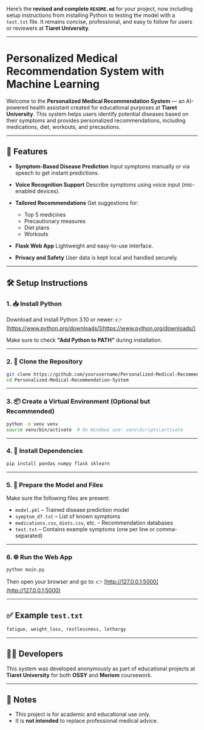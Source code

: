 Here’s the **revised and complete `README.md`** for your project, now including setup instructions from installing Python to testing the model with a `test.txt` file. It remains concise, professional, and easy to follow for users or reviewers at **Tiaret University**.

---

# Personalized Medical Recommendation System with Machine Learning

Welcome to the **Personalized Medical Recommendation System** — an AI-powered health assistant created for educational purposes at **Tiaret University**. This system helps users identify potential diseases based on their symptoms and provides personalized recommendations, including medications, diet, workouts, and precautions.

---

## 🚀 Features

* **Symptom-Based Disease Prediction**
  Input symptoms manually or via speech to get instant predictions.

* **Voice Recognition Support**
  Describe symptoms using voice input (mic-enabled devices).

* **Tailored Recommendations**
  Get suggestions for:

  * Top 5 medicines
  * Precautionary measures
  * Diet plans
  * Workouts

* **Flask Web App**
  Lightweight and easy-to-use interface.

* **Privacy and Safety**
  User data is kept local and handled securely.

---

## 🛠️ Setup Instructions

### 1. 📥 Install Python

Download and install Python 3.10 or newer:
👉 [https://www.python.org/downloads/](https://www.python.org/downloads/)

Make sure to check **"Add Python to PATH"** during installation.

---

### 2. 📁 Clone the Repository

```bash
git clone https://github.com/yourusername/Personalized-Medical-Recommendation-System.git
cd Personalized-Medical-Recommendation-System
```

---

### 3. 📦 Create a Virtual Environment (Optional but Recommended)

```bash
python -m venv venv
source venv/bin/activate  # On Windows use: venv\Scripts\activate
```

---

### 4. 🔧 Install Dependencies

```bash
pip install pandas numpy flask sklearn
```

---

### 5. 📂 Prepare the Model and Files

Make sure the following files are present:

* `model.pkl` – Trained disease prediction model
* `symptom_df.txt` – List of known symptoms
* `medications.csv`, `diets.csv`, etc. – Recommendation databases
* `test.txt` – Contains example symptoms (one per line or comma-separated)

---

### 6. 🌐 Run the Web App

```bash
python main.py
```

Then open your browser and go to:
👉 [http://127.0.0.1:5000](http://127.0.0.1:5000)

---

## ✅ Example `test.txt`

```txt
fatigue, weight_loss, restlessness, lethargy
```

---

## 🧑‍💻 Developers

This system was developed anonymously as part of educational projects at **Tiaret University** for both **OSSY** and **Meriom** coursework.

---

## 📌 Notes

* This project is for academic and educational use only.
* It is **not intended** to replace professional medical advice.

